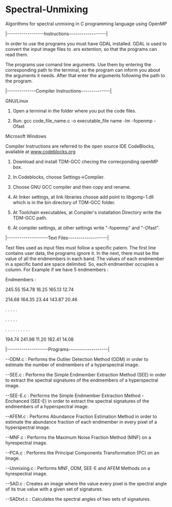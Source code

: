 Spectral-Unmixing
=================

Algorithms for spectral unmixing in C programming language using OpenMP 


|------------------Instructions------------------|



In order to use the programs you must have GDAL installed. GDAL is used to convert the input image files to .ers extention, so that the programs can read them. 


The programs use comand line arguments. Use them by entering the corresponding path to the terminal, so the program can inform you about the arguments it needs. After that enter the arguments following the path to the program.

 


|--------------Compiler Instructions--------------|




GNU/Linux 

 

1) Open a terminal in the folder where you put the code files.

2) Run: gcc code_file_name.c -o executable_file name -lm -fopenmp -Ofast

 

Microsoft Windows 

 

Compiler Instructions are referred to the open source IDE CodeBlocks, available at www.codeblocks.org 

 

1) Download and install TDM-GCC checing the correcponding openMP box.

3) In Codeblocks, choose Settings->Compiler. 

4) Choose GNU GCC compiler and then copy and rename. 

5) At linker settings, at link libraries choose add point to libgomp-1.dll which is in the bin directory of TDM-GCC folder. 

6) At Toolchain executables, at Compiler's installation Directory write the TDM-GCC path. 

7) At compiler settings, at other settings write "-fopenmp" and "-Ofast". 




|--------------------Text Files-------------------|

 

Text files used as input files must follow a specific patern. The first line contains user data, the programs ignore it. In the next, there must be the value of all the endmembers in each band. The values of each endmember in a specific band are space delimited. So, each endmember occupies a column. For Example if we have 5 endmembers : 


Endmembers : 

245.55 154.78 16.25 165.13 12.74

214.68 164.35 23.44 143.87 20.46

.        .     .      .     .

.        .     .      .     .

.        .     .      .     .
.        .     .      .     .

194.74 241.98 11.20 182.41 14.08


|--------------------Programs-------------------|


--ODM.c : Performs the Outlier Detection Method (ODM) in order to estimate the number of endmembers of a hyperspectral image.

--SEE.c : Performs the Simple Endmember Extraction Method (SEE) in order to extract the spectral signatures of the endmembers of a hyperspectral image.

--SEE-E.c : Performs the Simple Endmember Extraction Method -Enchanced (SEE-E) in order to extract the spectral signatures of the endmembers of a hyperspectral image.

--AFEM.c : Performs Abundance Fraction Estimation Method in order to estimate the abundance fraction of each endmember in every pixel of a hyperspectral image.

--MNF.c : Performs the Maximum Noise Fraction Method (MNF) on a hyrespectral image.

--PCA.c : Performs the Principal Components Transformation (PC) on an Image.

--Unmixing.c : Performs MNF, ODM, SEE-E and AFEM Methods on a hyrespectral image.

--SAD.c : Creates an image where the value every pixel is the spectral angle of its true value with a given set of signatures.

--SADtxt.c : Calculates the spectral angles of two sets of signatures.
